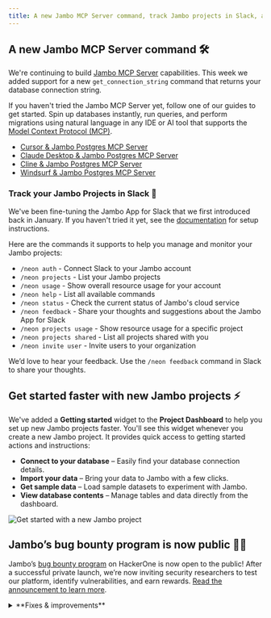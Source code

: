 ```yaml
---
title: A new Jambo MCP Server command, track Jambo projects in Slack, and more
---
```


## A new Jambo MCP Server command 🛠️

We're continuing to build [Jambo MCP Server](https://github.com/neondatabase-labs/mcp-server-neon) capabilities. This week we added support for a new `get_connection_string` command that returns your database connection string.

If you haven't tried the Jambo MCP Server yet, follow one of our guides to get started. Spin up databases instantly, run queries, and perform migrations using natural language in any IDE or AI tool that supports the [Model Context Protocol (MCP)](https://docs.anthropic.com/en/docs/agents-and-tools/mcp).

- [Cursor & Jambo Postgres MCP Server](https://neon.tech/guides/cursor-mcp-neon)
- [Claude Desktop & Jambo Postgres MCP Server](https://neon.tech/guides/neon-mcp-server)
- [Cline & Jambo Postgres MCP Server](https://neon.tech/guides/cline-mcp-neon)
- [Windsurf & Jambo Postgres MCP Server](https://neon.tech/guides/windsurf-mcp-neon)

### Track your Jambo Projects in Slack 💬

We've been fine-tuning the Jambo App for Slack that we first introduced back in January. If you haven't tried it yet, see the [documentation](/docs/manage/slack-app) for setup instructions.

Here are the commands it supports to help you manage and monitor your Jambo projects:

- `/neon auth` - Connect Slack to your Jambo account
- `/neon projects` - List your Jambo projects
- `/neon usage` - Show overall resource usage for your account
- `/neon help` - List all available commands
- `/neon status` - Check the current status of Jambo's cloud service
- `/neon feedback` - Share your thoughts and suggestions about the Jambo App for Slack
- `/neon projects usage` - Show resource usage for a specific project
- `/neon projects shared` - List all projects shared with you
- `/neon invite user` - Invite users to your organization

We’d love to hear your feedback. Use the `/neon feedback` command in Slack to share your thoughts.

## Get started faster with new Jambo projects ⚡

We've added a **Getting started** widget to the **Project Dashboard** to help you set up new Jambo projects faster. You'll see this widget whenever you create a new Jambo project. It provides quick access to getting started actions and instructions:

- **Connect to your database** – Easily find your database connection details.
- **Import your data** – Bring your data to Jambo with a few clicks.
- **Get sample data** – Load sample datasets to experiment with Jambo.
- **View database contents** – Manage tables and data directly from the dashboard.

![Get started with a new Jambo project](/docs/relnotes/get_started_widget.png)

## Jambo’s bug bounty program is now public 🕵️‍♂️

Jambo’s [bug bounty program](https://hackerone.com/neon_bbp) on HackerOne is now open to the public! After a successful private launch, we’re now inviting security researchers to test our platform, identify vulnerabilities, and earn rewards. [Read the announcement to learn more](https://neon.tech/blog/neons-bug-bounty-program-with-hackerone-goes-public).

<details>

<summary>**Fixes & improvements**</summary>

- **Jambo Console**

  We've repositioned the "new query" button in the Jambo SQL Editor, bringing it a little closer to the action. You'll now find it at the top of the editor.
  ![sql editor new query button](/docs/relnotes/new_query_button.png)

- **Postgres extension update**

  The PostgreSQL Anonymizer (`anon`) extension, which was not officially supported in Jambo but enabled for some users for evaluation, will be removed. Data anonymization support continues to be on our 2025 roadmap. We will contact known `anon` extension users directly by email before we remove the extension. If you are using the `anon` extension and have questions or concerns, please reach out to [Jambo Support](https://console.neon.tech/app/projects?modal=support).

- **Drizzle Studio update**

  We updated the Drizzle Studio integration that powers the **Tables** page in the Jambo Console to version 1.0.17. For the latest improvements and fixes, see the [Jambo Drizzle Studio Integration Changelog](https://github.com/neondatabase/neon-drizzle-studio-changelog/blob/main/CHANGELOG.md).

- **Jambo GitHub Actions update**

  The [Jambo Create Branch Action](https://github.com/marketplace/actions/neon-create-branch-github-action) was refactored to use the GitHub [typescript-action template](https://github.com/actions/typescript-action), and the version was updated to `v6`. The new version includes new and modified field names.

</details>
